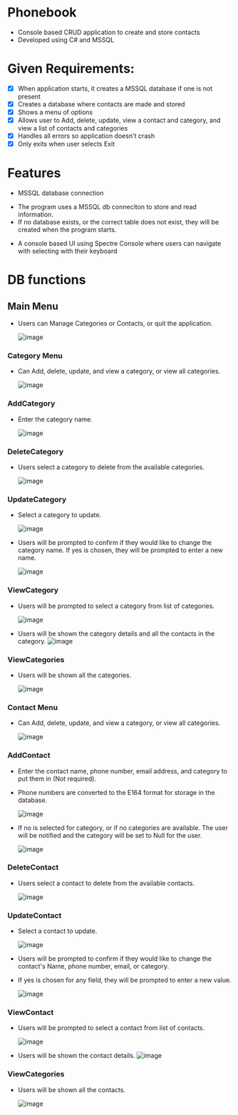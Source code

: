 # Phonebook
- Console based CRUD application to create and store contacts
- Developed using C# and MSSQL

# Given Requirements:
- [x] When application starts, it creates a MSSQL database if one is not present
- [x] Creates a database where contacts are made and stored
- [x] Shows a menu of options
- [x] Allows user to Add, delete, update, view a contact and category, and view a list of contacts and categories
- [x] Handles all errors so application doesn't crash
- [x] Only exits when user selects Exit

# Features

* MSSQL database connection
		
- The program uses a MSSQL db conneciton to store and read information.
- If no database exists, or the correct table does not exist, they will be created when the program starts.

* A console based UI using Spectre Console where users can navigate with selecting with their keyboard


# DB functions

## Main Menu

- Users can Manage Categories or Contacts, or quit the application.

	![image](https://github.com/Fennikko/Images/blob/main/Phonebook/PhonebookMainMenu.png)


### Category Menu

- Can Add, delete, update, and view a category, or view all categories.

	![image](https://github.com/Fennikko/Images/blob/main/Phonebook/PhonebookCategoryMenu.png)


### AddCategory

- Enter the category name.

	![image](https://github.com/Fennikko/Images/blob/main/Phonebook/PhonebookAddCategory.png)


### DeleteCategory

- Users select a category to delete from the available categories.

	![image](https://github.com/Fennikko/Images/blob/main/Phonebook/PhonebookDeleteCategory.png)


### UpdateCategory

- Select a category to update.

	![image](https://github.com/Fennikko/Images/blob/main/Phonebook/PhonebookViewCategorySelect.png)

- Users will be prompted to confirm if they would like to change the category name. If yes is chosen, they will be prompted to enter a new name.

	![image](https://github.com/Fennikko/Images/blob/main/Phonebook/PhonebookUpdateCategory.png)


### ViewCategory

- Users will be prompted to select a category from list of categories.

	![image](https://github.com/Fennikko/Images/blob/main/Phonebook/PhonebookViewCategorySelect.png)

- Users will be shown the category details and all the contacts in the category.
	![image](https://github.com/Fennikko/Images/blob/main/Phonebook/PhonebookViewCategory.png)


### ViewCategories

- Users will be shown all the categories.

	![image](https://github.com/Fennikko/Images/blob/main/Phonebook/PhonebookViewCategories.png)


### Contact Menu

- Can Add, delete, update, and view a category, or view all categories.

	![image](https://github.com/Fennikko/Images/blob/main/Phonebook/PhonebookContactMenu.png)


### AddContact

- Enter the contact name, phone number, email address, and category to put them in (Not required).
- Phone numbers are converted to the E164 format for storage in the database.

	![image](https://github.com/Fennikko/Images/blob/main/Phonebook/PhonebookAddContact.png)
 
- If no is selected for category, or if no categories are available. The user will be notified and the category will be set to Null for the user.

	![image](https://github.com/Fennikko/Images/blob/main/Phonebook/PhonebookAddContactNoCategory.png)


### DeleteContact

- Users select a contact to delete from the available contacts.

	![image](https://github.com/Fennikko/Images/blob/main/Phonebook/PhonebookDeleteContact.png)


### UpdateContact

- Select a contact to update.

	![image](https://github.com/Fennikko/Images/blob/main/Phonebook/PhonebookDeleteContact.png)

- Users will be prompted to confirm if they would like to change the contact's Name, phone number, email, or category.
- If yes is chosen for any field, they will be prompted to enter a new value.

	![image](https://github.com/Fennikko/Images/blob/main/Phonebook/PhonebookUpdateContact.png)


### ViewContact

- Users will be prompted to select a contact from list of contacts.

	![image](https://github.com/Fennikko/Images/blob/main/Phonebook/PhonebookDeleteContact.png)

- Users will be shown the contact details.
	![image](https://github.com/Fennikko/Images/blob/main/Phonebook/PhonebookViewContact.png)


### ViewCategories

- Users will be shown all the contacts.

	![image](https://github.com/Fennikko/Images/blob/main/Phonebook/PhonebookViewContacts.png)